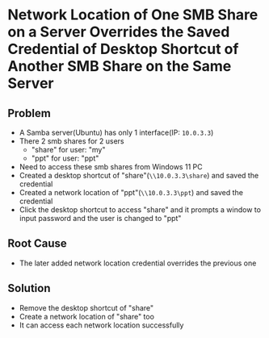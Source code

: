 # Network Location of One SMB Share on a Server Overrides the Saved Credential of Desktop Shortcut of Another SMB Share on the Same Server

## Problem
* A Samba server(Ubuntu) has only 1 interface(IP: `10.0.3.3`)
* There 2 smb shares for 2 users
  * "share" for user: "my"
  * "ppt" for user: "ppt"
* Need to access these smb shares from Windows 11 PC
* Created a desktop shortcut of "share"(`\\10.0.3.3\share`) and saved the credential
* Created a network location of "ppt"(`\\10.0.3.3\ppt`) and saved the credential
* Click the desktop shortcut to access "share" and it prompts a window to input password and the user is changed to "ppt"

## Root Cause
* The later added network location credential overrides the previous one

## Solution
* Remove the desktop shortcut of "share"
* Create a network location of "share" too
* It can access each network location successfully
